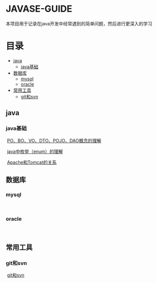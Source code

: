 
# JAVASE-GUIDE

本项目用于记录在java开发中经常遇到的简单问题，然后进行更深入的学习

# 目录

  * [java](#java)
    * [java基础](#java基础)
  * [数据库](#数据库)
    * [mysql](#mysql)
    * [oracle](#oracle)
  * [常用工具](#常用工具)
    * [git和svn](#git和svn)
   











## java

### java基础

​		[PO、BO、VO、DTO、POJO、DAO概念的理解](https://github.com/lgaBug/JAVASE-GUIDE/blob/master/javaSE/pojo%E7%9A%84%E7%90%86%E8%A7%A3.md)

​		[java中枚举（enum）的理解](<https://github.com/lgaBug/JAVASE-GUIDE/blob/master/javaSE/java%E4%B8%AD%E6%9E%9A%E4%B8%BE%EF%BC%88enum%EF%BC%89%E7%9A%84%E7%90%86%E8%A7%A3.md>)

​		[Apache和Tomcat的关系](<https://github.com/lgaBug/JAVASE-GUIDE/blob/master/javaSE/Apache%E5%92%8CTomcat%E7%9A%84%E5%85%B3%E7%B3%BB.md>)

### 



## 数据库

### mysql

​	

### oracle

​	

## 常用工具

### git和svn
​		[git和svn](<https://github.com/lgaBug/JAVASE-GUIDE/blob/master/javaSE/SVN%E5%92%8CGIT.md>)

